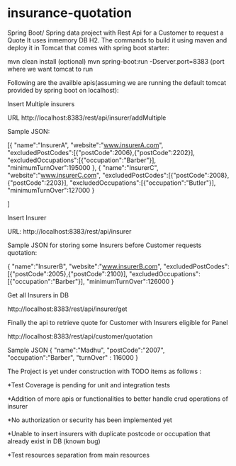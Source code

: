 # insurance-quotation
Spring Boot/ Spring data project with Rest Api for a Customer to request a Quote
It uses inmemory DB H2.
The commands to build it using maven and deploy it in Tomcat that comes with spring boot starter:

mvn clean install      (optional)
mvn spring-boot:run -Dserver.port=8383    (port where we want tomcat to run


Following are the availble apis(assuming we are running the default tomcat provided by spring boot on localhost):

Insert Multiple insurers 

URL
http://localhost:8383/rest/api/insurer/addMultiple

Sample JSON:

[{
	"name":"InsurerA",
	"website":"www.insurerA.com",
	"excludedPostCodes":[{"postCode":2006},{"postCode":2202}],
	"excludedOccupations":[{"occupation":"Barber"}],
	"minimumTurnOver":195000
},
{
	"name":"InsurerC",
	"website":"www.insurerC.com",
	"excludedPostCodes":[{"postCode":2008},{"postCode":2203}],
	"excludedOccupations":[{"occupation":"Butler"}],
	"minimumTurnOver":127000
}

]

Insert Insurer 

URL:
http://localhost:8383/rest/api/insurer

Sample JSON for storing some Insurers before Customer requests quotation:

{
	"name":"InsurerB",
	"website":"www.insurerB.com",
	"excludedPostCodes":[{"postCode":2005},{"postCode":2100}],
	"excludedOccupations":[{"occupation":"Barber"}],
	"minimumTurnOver":126000
}


Get all Insurers in DB

http://localhost:8383/rest/api/insurer/get

Finally the api to retrieve quote for Customer with Insurers eligible for Panel

http://localhost:8383/rest/api/customer/quotation

Sample JSON
{ 
    "name":"Madhu",
    "postCode":"2007",
    "occupation":"Barber",
    "turnOver" : 116000
 }


The Project is yet under construction with TODO items as follows :


<p>*Test Coverage is pending for unit and integration tests</p>
<p>*Addition of more apis or functionalities to better handle crud operations of insurer </p>
<p>*No authorization or security has been implemented yet</p>
<p>*Unable to insert insurers with duplicate postcode or occupation that already exist in DB (known bug)</p>
<p>*Test resources separation from main resources</p>



